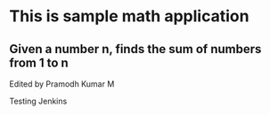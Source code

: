 # This is sample math application

## Given a number n, finds the sum of numbers from 1 to n

Edited by Pramodh Kumar M

Testing Jenkins
